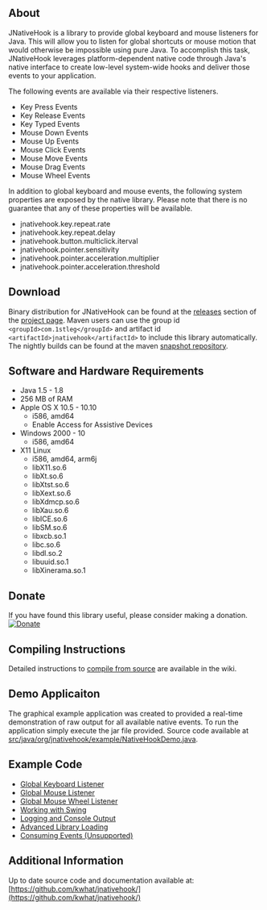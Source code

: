 ## About
JNativeHook is a library to provide global keyboard and mouse listeners for
Java.  This will allow you to listen for global shortcuts or mouse motion that
would otherwise be impossible using pure Java.  To accomplish this task,
JNativeHook leverages platform-dependent native code through Java's native
interface to create low-level system-wide hooks and deliver those events to
your application.

The following events are available via their respective listeners.
* Key Press Events
* Key Release Events
* Key Typed Events
* Mouse Down Events
* Mouse Up Events
* Mouse Click Events
* Mouse Move Events
* Mouse Drag Events
* Mouse Wheel Events

In addition to global keyboard and mouse events, the following system
properties are exposed by the native library.  Please note that there is no
guarantee that any of these properties will be available.
* jnativehook.key.repeat.rate
* jnativehook.key.repeat.delay
* jnativehook.button.multiclick.iterval
* jnativehook.pointer.sensitivity
* jnativehook.pointer.acceleration.multiplier
* jnativehook.pointer.acceleration.threshold
 
## Download
Binary distribution for JNativeHook can be found at the 
[releases](https://github.com/kwhat/jnativehook/releases) section of the 
[project page](https://github.com/kwhat/jnativehook/).  Maven users can 
use the group id `<groupId>com.1stleg</groupId>` and artifact id 
`<artifactId>jnativehook</artifactId>` to include this library automatically.  
The nightly builds can be found at the maven 
[snapshot repository](https://oss.sonatype.org/content/repositories/snapshots/com/1stleg/jnativehook/2.0.SNAPSHOT/).

## Software and Hardware Requirements
* Java 1.5 - 1.8
* 256 MB of RAM
* Apple OS X 10.5 - 10.10
  * i586, amd64
  * Enable Access for Assistive Devices
* Windows 2000 - 10
  * i586, amd64
* X11 Linux
  * i586, amd64, arm6j
  * libX11.so.6
  * libXt.so.6
  * libXtst.so.6
  * libXext.so.6
  * libXdmcp.so.6
  * libXau.so.6
  * libICE.so.6
  * libSM.so.6
  * libxcb.so.1
  * libc.so.6
  * libdl.so.2
  * libuuid.so.1
  * libXinerama.so.1

## Donate
If you have found this library useful, please consider making a donation.
[![Donate](https://www.paypalobjects.com/en_US/i/btn/btn_donate_LG.gif)](https://www.paypal.com/cgi-bin/webscr?cmd=_s-xclick&hosted_button_id=UPMHT4ZFBTCBL)

## Compiling Instructions
Detailed instructions to [compile from source](wiki/Compile.md) are available in the wiki.

## Demo Applicaiton
The graphical example application was created to provided a real-time
demonstration of raw output for all available native events.  To run the
application simply execute the jar file provided. Source code available at 
[src/java/org/jnativehook/example/NativeHookDemo.java](src/java/org/jnativehook/example/NativeHookDemo.java).

## Example Code
* [Global Keyboard Listener](wiki/examples/Keyboard.md)
* [Global Mouse Listener](wiki/examples/Mouse.md)
* [Global Mouse Wheel Listener](wiki/examples/MouseWheel.md)
* [Working with Swing](wiki/examples/Swing.md)
* [Logging and Console Output](wiki/examples/ConsoleOutput.md)
* [Advanced Library Loading](wiki/examples/LibraryLoading.md)
* [Consuming Events (Unsupported)](wiki/examples/ConsoleOutput.md)

## Additional Information
Up to date source code and documentation available at:
[https://github.com/kwhat/jnativehook/](https://github.com/kwhat/jnativehook/)
